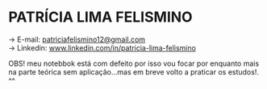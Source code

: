 # PATRÍCIA LIMA FELISMINO 

 -> E-mail: patriciafelismino12@gmail.com           
 -> Linkedin: www.linkedin.com/in/patricia-lima-felismino

OBS! meu notebbok está com defeito por isso vou focar por enquanto mais na parte teórica sem aplicação...mas em breve volto a praticar os estudos!. ^^
